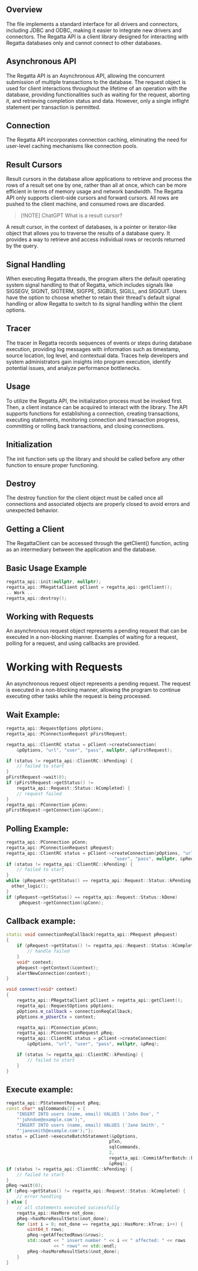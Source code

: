 

## Overview

The file implements a standard interface for all drivers and connectors, including JDBC and ODBC, making it easier to integrate new drivers and connectors. The Regatta API is a client library designed for interacting with Regatta databases only and cannot connect to other databases.

## Asynchronous API

The Regatta API is an Asynchronous API, allowing the concurrent submission of multiple transactions to the database. The request object is used for client interactions throughout the lifetime of an operation with the database, providing functionalities such as waiting for the request, aborting it, and retrieving completion status and data. However, only a single inflight statement per transaction is permitted.

## Connection

The Regatta API incorporates connection caching, eliminating the need for user-level caching mechanisms like connection pools.

## Result Cursors

Result cursors in the database allow applications to retrieve and process the rows of a result set one by one, rather than all at once, which can be more efficient in terms of memory usage and network bandwidth. The Regatta API only supports client-side cursors and forward cursors. All rows are pushed to the client machine, and consumed rows are discarded.


> [!NOTE] ChatGPT What is a result cursor?
>   
A result cursor, in the context of databases, is a pointer or iterator-like object that allows you to traverse the results of a database query. It provides a way to retrieve and access individual rows or records returned by the query.

## Signal Handling

When executing Regatta threads, the program alters the default operating system signal handling to that of Regatta, which includes signals like SIGSEGV, SIGINT, SIGTERM, SIGFPE, SIGBUS, SIGILL, and SIGQUIT. Users have the option to choose whether to retain their thread's default signal handling or allow Regatta to switch to its signal handling within the client options.

## Tracer

The tracer in Regatta records sequences of events or steps during database execution, providing log messages with information such as timestamp, source location, log level, and contextual data. Traces help developers and system administrators gain insights into program execution, identify potential issues, and analyze performance bottlenecks.

## Usage

To utilize the Regatta API, the initialization process must be invoked first. Then, a client instance can be acquired to interact with the library. The API supports functions for establishing a connection, creating transactions, executing statements, monitoring connection and transaction progress, committing or rolling back transactions, and closing connections.

## Initialization

The init function sets up the library and should be called before any other function to ensure proper functioning.

## Destroy

The destroy function for the client object must be called once all connections and associated objects are properly closed to avoid errors and unexpected behavior.

## Getting a Client

The RegattaClient can be accessed through the getClient() function, acting as an intermediary between the application and the database.

## Basic Usage Example

```cpp
regatta_api::init(nullptr, nullptr); 
regatta_api::PRegattaClient pClient = regatta_api::getClient();  
.. Work ..
regatta_api::destroy();
```

## Working with Requests

An asynchronous request object represents a pending request that can be executed in a non-blocking manner. Examples of waiting for a request, polling for a request, and using callbacks are provided.

# Working with Requests

An asynchronous request object represents a pending request. The request is executed in a non-blocking manner, allowing the program to continue executing other tasks while the request is being processed.

## Wait Example:
```cpp
regatta_api::RequestOptions pOptions;
regatta_api::PConnectionRequest pFirstRequest;

regatta_api::ClientRC status = pClient->createConnection(
    &pOptions, "url", "user", "pass", nullptr, &pFirstRequest);

if (status != regatta_api::ClientRC::kPending) {
    // failed to start
}
pFirstRequest->wait(0);
if (pFirstRequest->getStatus() !=
    regatta_api::Request::Status::kCompleted) {
    // request failed
}
regatta_api::PConnection pConn;
pFirstRequest->getConnection(&pConn);
```

## Polling Example:
```cpp
regatta_api::PConnection pConn;
regatta_api::PConnectionRequest pRequest;
regatta_api::ClientRC status = pClient->createConnection(pOptions, "url",
                                         "user", "pass", nullptr, &pRequest);
if (status != regatta_api::ClientRC::kPending) {
    // failed to start
}
while (pRequest->getStatus() == regatta_api::Request::Status::kPending){
  other_logic();
}
if (pRequest->getStatus() == regatta_api::Request::Status::kDone)
     pRequest->getConnection(&pConn);

```

## Callback example:

```cpp
static void connectionReqCallback(regatta_api::PRequest pRequest)
{
    if (pRequest->getStatus() != regatta_api::Request::Status::kCompleted) {
        // handle failed
    }
    void* context;
    pRequest->getContext(&context);
    alertNewConnection(context);
}

void connect(void* context)
{
    regatta_api::PRegattaClient pClient = regatta_api::getClient();
    regatta_api::RequestOptions pOptions;
    pOptions.m_callback = connectionReqCallback;
    pOptions.m_pUserCtx = context;

    regatta_api::PConnection pConn;
    regatta_api::PConnectionRequest pReq;
    regatta_api::ClientRC status = pClient->createConnection(
        &pOptions, "url", "user", "pass", nullptr, &pReq);

    if (status != regatta_api::ClientRC::kPending) {
        // failed to start
    }
}

```

## Execute example:
```cpp
regatta_api::PStatementRequest pReq;
const char* sqlCommands[2] = {
    "INSERT INTO users (name, email) VALUES ('John Doe', "
    "'johndoe@example.com');",
    "INSERT INTO users (name, email) VALUES ('Jane Smith', "
    "'janesmith@example.com');"};
status = pClient->executeBatchStatement(&pOptions,
                                       pTxn,
                                       sqlCommands,
                                       2,
                                       regatta_api::CommitAfterBatch::kFalse,
                                       &pReq);
if (status != regatta_api::ClientRC::kPending) {
    // failed to start
}
pReq->wait(0);
if (pReq->getStatus() != regatta_api::Request::Status::kCompleted) {
    // error handling
} else {
    // all statements executed successfully
    regatta_api::HasMore not_done;
    pReq->hasMoreResultSets(&not_done);
    for (int i = 0; not_done == regatta_api::HasMore::kTrue; i++) {
        uint64_t rows;
        pReq->getAffectedRows(&rows);
        std::cout << " insert number " << i << " affected: " << rows
                  << " rows" << std::endl;
        pReq->hasMoreResultSets(&not_done);
    }
}

```